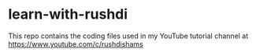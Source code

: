 # learn-with-rushdi
This repo contains the coding files used in my YouTube tutorial channel at https://www.youtube.com/c/rushdishams
